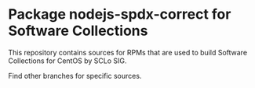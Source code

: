 # Package nodejs-spdx-correct for Software Collections

This repository contains sources for RPMs that are used
to build Software Collections for CentOS by SCLo SIG.

Find other branches for specific sources.
